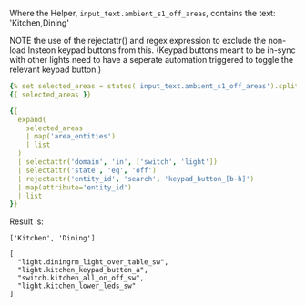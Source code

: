 Where the Helper, `input_text.ambient_s1_off_areas`, contains the text: 'Kitchen,Dining'

NOTE the use of the rejectattr() and regex expression to exclude the non-load Insteon keypad buttons from this. (Keypad buttons meant to be in-sync with other lights need to have a seperate automation triggered to toggle the relevant keypad button.)

``` yaml
{% set selected_areas = states('input_text.ambient_s1_off_areas').split(',') %}
{{ selected_areas }}

{{ 
  expand(
    selected_areas
    | map('area_entities')
    | list
  )
  | selectattr('domain', 'in', ['switch', 'light']) 
  | selectattr('state', 'eq', 'off') 
  | rejectattr('entity_id', 'search', 'keypad_button_[b-h]')
  | map(attribute='entity_id')
  | list
}}
```

Result is:
```
['Kitchen', 'Dining']

[
  "light.diningrm_light_over_table_sw",
  "light.kitchen_keypad_button_a",
  "switch.kitchen_all_on_off_sw",
  "light.kitchen_lower_leds_sw"
]
```
